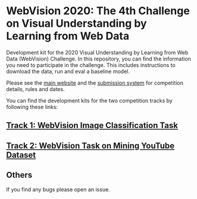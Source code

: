 # WebVision 2020: The 4th Challenge on Visual Understanding by Learning from Web Data

Development kit for the 2020 Visual Understanding by Learning from Web Data (WebVision) Challenge. In this repository, you can find the information you need to participate in the challenge. This includes instructions to download the data, run and eval a baseline model. 

Please see the [main website](https://www.vision.ee.ethz.ch/webvision/challenge.html) and the [submission system](https://competitions.codalab.org/competitions) for competition details, rules and dates.

You can find the development kits for the two competition tracks by following these links:
## [Track 1: WebVision Image Classification Task](./classification)
## [Track 2: WebVision Task on Mining YouTube Dataset](https://github.com/hildekuehne/Weak_YouTube_dataset)


## Others
If you find any bugs please open an issue.
